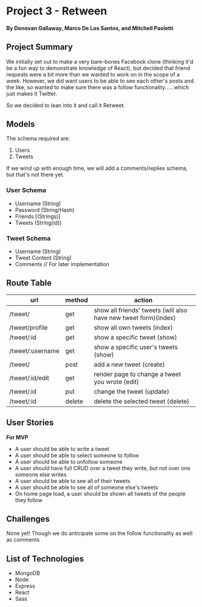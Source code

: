 # Project 3 - Retween
#### By Donovan Gallaway, Marco De Los Santos, and Mitchell Paoletti

## Project Summary

We initially set out to make a very bare-bones Facebook clone (thinking it'd be a fun way to demonstrate knowledge of React), but decided that friend requests were a bit more than we wanted to work on in the scope of a week. However, we did want users to be able to see each other's posts and the like, so wanted to make sure there was a follow functionality......which just makes it Twitter.

So we decided to lean into it and call it Retweet.

## Models

The schema required are:

1. Users
2. Tweets

If we wind up with enough time, we will add a comments/replies schema, but that's not there yet.

### User Schema
- Username (String)
- Password (String/Hash)
- Friends [(Strings)]
- Tweets (String(id))

### Tweet Schema
- Username (String)
- Tweet Content (String)
- Comments // For later implementation


## Route Table

| url | method | action |
|-----|--------|--------|
| /tweet/ | get | show all friends' tweets (will also have new tweet form)(index)|
| /tweet/profile | get | show all own tweets (index)|
| /tweet/:id | get | show a specific tweet (show)|
| /tweet/:username | get | show a specific user's tweets (show)|
| /tweet/ | post | add a new tweet (create)|
| /tweet/:id/edit | get | render page to change a tweet you wrote (edit)|
| /tweet/:id | put | change the tweet (update)|
| /tweet/:id | delete | delete the selected tweet (delete)|

## User Stories

**For MVP**
- A user should be able to write a tweet
- A user should be able to select someone to follow
- A user should be able to unfollow someone
- A user should have full CRUD over a tweet they write, but not over one someone else writes
- A user should be able to see all of their tweets
- A user should be able to see all of someone else's tweets
- On home page load, a user should be shown all tweets of the people they follow

## Challenges

None yet! Though we do anticipate some on the follow functionality as well as comments

## List of Technologies

- MongoDB
- Node
- Express
- React
- Sass